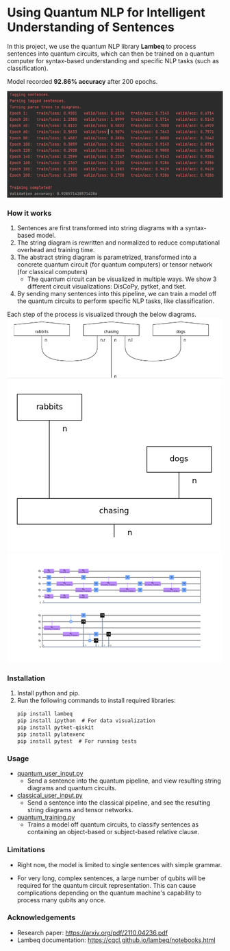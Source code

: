 # Using Quantum NLP for Intelligent Understanding of Sentences

In this project, we use the quantum NLP library **Lambeq** to process sentences into quantum circuits, which can then be trained on a quantum computer for syntax-based understanding and specific NLP tasks (such as classification).

Model recorded **92.86% accuracy** after 200 epochs.

![Results](docs/screenshots/QuantumTrainingResults.PNG)

### How it works

1. Sentences are first transformed into string diagrams with a syntax-based model.
2. The string diagram is rewritten and normalized to reduce computational overhead and training time.
3. The abstract string diagram is parametrized, transformed into a concrete quantum circuit (for quantum computers) or tensor network (for classical computers)
   - The quantum circuit can be visualized in multiple ways. We show 3 different circuit visualizations: DisCoPy, pytket, and tket.
5. By sending many sentences into this pipeline, we can train a model off the quantum circuits to perform specific NLP tasks, like classification. 

Each step of the process is visualized through the below diagrams. 
![1](docs/screenshots/RabbitsStringDiagram.PNG)
![2](docs/screenshots/RabbitsNormalizedStringDiagram.png)
![3](docs/screenshots/RabbitsQiskitCircuit.png)

### Installation

1. Install python and pip. 
2. Run the following commands to install required libraries:
   ```
   pip install lambeq 
   pip install ipython  # For data visualization
   pip install pytket-qiskit
   pip install pylatexenc
   pip install pytest  # For running tests
   ```
   
### Usage

- [quantum_user_input.py](app/src/main/quantum_user_input.py)
  - Send a sentence into the quantum pipeline, and view resulting string diagrams and quantum circuits.
- [classical_user_input.py](app/src/main/classical_user_input.py)
  - Send a sentence into the classical pipeline, and see the resulting string diagrams and tensor networks.
- [quantum_training.py](app/src/main/quantum_training.py)
  - Trains a model off quantum circuits, to classify sentences as containing an object-based or subject-based relative clause.

### Limitations

- Right now, the model is limited to single sentences with simple grammar. 

- For very long, complex sentences, a large number of qubits will be required for the quantum circuit representation. This can cause complications depending on the quantum machine's capability to process many qubits any once.

### Acknowledgements
- Research paper: https://arxiv.org/pdf/2110.04236.pdf
- Lambeq documentation: https://cqcl.github.io/lambeq/notebooks.html
